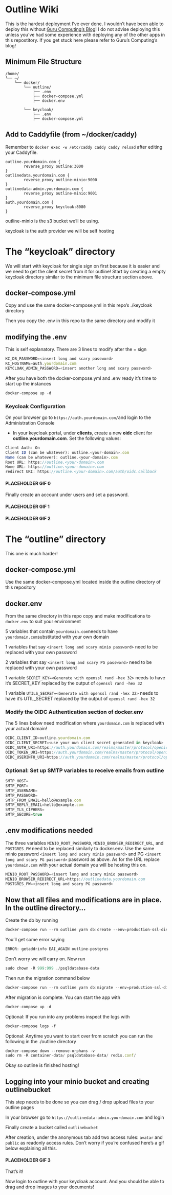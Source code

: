 # Outline Wiki

This is the hardest deployment I’ve ever done. I wouldn’t have been able to deploy this without [Guru Computing’s Blog](https://blog.gurucomputing.com.au/Knowledgebases%20with%20Outline/Installing%20Outline%20Knowledgebase/)! I do not advise deploying this unless you’ve had some experience with deploying any of the other apps in this repostitory. If you get stuck here please refer to Guru’s Computing’s blog! 

## Minimum File Structure

```
/home/
└── ~/
    └── docker/
        └── outline/
            ├── .env
            ├── docker-compose.yml
            ├── docker.env
            
        └── keycloak/
            ├── .env
            ├── docker-compose.yml
```

## Add to Caddyfile (from \~/docker/caddy)

Remember to `docker exec -w /etc/caddy caddy caddy reload` after editing your Caddyfile.

```
outline.yourdomain.com {
        reverse_proxy outline:3000
}
outlinedata.yourdomain.com {
        reverse_proxy outline-minio:9000
}
outlinedata-admin.yourdomain.com {
        reverse_proxy outline-minio:9001
}
auth.yourdomain.com {
        reverse_proxy keycloak:8080
}
```

outline-minio is the s3 bucket we’ll be using.

keycloak is the auth provider we will be self hosting

# The “keycloak” directory

We will start with keycloak for single sign on first because it is easier and we need to get the client secret from it for outline! Start by creating a empty keycloak directory similar to the minimum file structure section above.

## docker-compose.yml

Copy and use the same docker-compose.yml in this repo’s ./keycloak directory

Then you copy the .env in this repo to the same directory and modify it

## modifying the .env

This is self explanatory. There are 3 lines to modify after the = sign

```javascript
KC_DB_PASSWORD=<insert long and scary password>
KC_HOSTNAME=auth.yourdomain.com
KEYCLOAK_ADMIN_PASSWORD=<insert another long and scary password>
```

After you have both the docker-compose.yml and .env ready it’s time to start up the instances

```javascript
docker-compose up -d
```

### Keycloak Configuration

On your browser go to `https://auth.yourdomain.com/`and login to the Administration Console

* In your keycloak portal, under **clients**, create a new **oidc** client for **outline.yourdomain.com**. Set the following values:

```javascript
Client Auth: On
Client ID (can be whatever): outline.<your-domain>.com
Name (can be whatever): outline.<your-domain>.com
Root URL: https://outline.<your-domain>.com
Home URL: https://outline.<your-domain>.com
redirect URI: https://outline.<your-domain>.com/auth/oidc.callback
```

#### PLACEHOLDER GIF 0

Finally create an account under users and set a password.

#### PLACEHOLDER GIF 1

#### PLACEHOLDER GIF 2

# The “outline” directory

This one is much harder!

## docker-compose.yml

Use the same docker-compose.yml located inside the outline directory of this repository 

## docker.env

From the same directory in this repo copy and make modifications to `docker.env` to suit your environment

5 variables that contain `yourdomain.com`needs to have `yourdomain.com`substituted with your own domain

1 variables that say `<insert long and scary minio password>` need to be replaced with your own password

2 variables that say `<insert long and scary PG password>` need to be replaced with your own password

1 variable `SECRET_KEY=<Generate with openssl rand -hex 32>` needs to have it’s SECRET_KEY replaced by the output of `openssl rand -hex 32`

1 variable `UTILS_SECRET=<Generate with openssl rand -hex 32>` needs to have it’s UTIL_SECRET replaced by the output of `openssl rand -hex 32`

### Modify the OIDC Authentication section of docker.env

The 5 lines below need modification where `yourdomain.com` is replaced with  your actual domain!

```javascript
OIDC_CLIENT_ID=outline.yourdomain.com
OIDC_CLIENT_SECRET=<use your own client secret generated in keycloak>
OIDC_AUTH_URI=https://auth.yourdomain.com/realms/master/protocol/openid-connect/auth
OIDC_TOKEN_URI=https://auth.yourdomain.com/realms/master/protocol/openid-connect/token
OIDC_USERINFO_URI=https://auth.yourdomain.com/realms/master/protocol/openid-connect/userinfo
```

### Optional: Set up SMTP variables to receive emails from outline

```javascript
SMTP_HOST=
SMTP_PORT=
SMTP_USERNAME=
SMTP_PASSWORD=
SMTP_FROM_EMAIL=hello@example.com
SMTP_REPLY_EMAIL=hello@example.com
SMTP_TLS_CIPHERS=
SMTP_SECURE=true
```

## .env modifications needed

The three variables `MINIO_ROOT_PASSWORD`, `MINIO_BROWSER_REDIRECT_URL`, and `POSTGRES_PW` need to be replaced similarly to docker.env. Use the same minio password `<insert long and scary minio password>` and PG `<insert long and scary PG password>` password as above. As for the URL replace `yourdomain.com` with your actual domain you will be hosting this on.

```javascript
MINIO_ROOT_PASSWORD=<insert long and scary minio password>
MINIO_BROWSER_REDIRECT_URL=https://outlinedata.yourdomain.com
POSTGRES_PW=<insert long and scary PG password>
```

## Now that all files and modifications are in place. In the outline directory…

Create the db by running

```javascript
docker-compose run --rm outline yarn db:create --env=production-ssl-disabled
```

You’ll get some error saying

```javascript
ERROR: getaddrinfo EAI_AGAIN outline-postgres
```

Don’t worry we will carry on. Now run

```javascript
sudo chown -R 999:999 ./psqldatabase-data
```

Then run the migration command below

```javascript
docker-compose run --rm outline yarn db:migrate --env=production-ssl-disabled
```

After migration is complete. You can start the app with

```javascript
docker-compose up -d
```

Optional: If you run into any problems inspect the logs with

```javascript
docker-compose logs -f
```

Optional: Anytime you want to start over from scratch you can run the following in the ./outline directory

```javascript
docker-compose down --remove-orphans -v
sudo rm -R container-data/ psqldatabase-data/ redis.conf/
```

Okay so outline is finished hosting! 

## Logging into your minio bucket and creating outlinebucket

This step needs to be done so you can drag / drop upload files to your outline pages

In your browser go to `https://outlinedata-admin.yourdomain.com` and login

Finally create a bucket called `outlinebucket`

After creation, under the anonymous tab add two access rules: `avatar` and `public` as readonly access rules. Don’t worry if you’re confused here’s a gif below explaining all this.


#### PLACEHOLDER GIF 3

That’s it!

Now login to outline with your keycloak account. And you should be able to drag and drop images to your documents!
